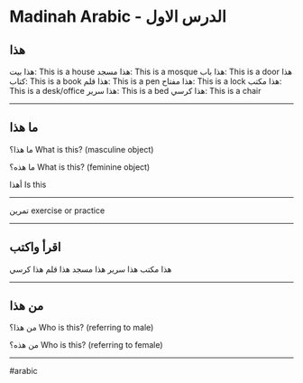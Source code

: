 # Madinah Arabic - الدرس الاول

## هذا

هذا بيت: This is a house
هذا مسجد: This is a mosque
هذا باب: This is a door
هذا كتاب: This is a book
هذا قلم: This is a pen
هذا مفتاح: This is a lock
هذا مكتب: This is a desk/office
هذا سرير: This is a bed
هذا كرسي: This is a chair

---
## ما هذا

ما هذا؟
What is this? (masculine object)

ما هذه؟
What is this? (feminine object)

أهذا
Is this

---

تمرين 
exercise or practice

---
## اقرأ واكتب 

هذا مكتب
هذا سرير
هذا مسجد
هذا قلم
هذا كرسي

---
## من هذا

من هذا؟
Who is this? (referring to male)

من هذه؟
Who is this? (referring to female)

---

#arabic
